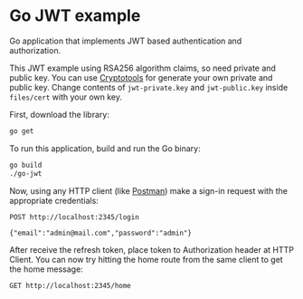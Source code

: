 # Go JWT example

Go application that implements JWT based authentication and authorization. 

This JWT example using RSA256 algorithm claims, so need private and public key. 
You can use [Cryptotools](https://cryptotools.net/rsagen) for generate your own private and public key.
Change contents of `jwt-private.key` and `jwt-public.key` inside `files/cert` with your own key.

First, download the library:

```sh
go get 
```

To run this application, build and run the Go binary:

```sh
go build
./go-jwt
```

Now, using any HTTP client (like [Postman](https://www.getpostman.com/apps)) make a sign-in request with the appropriate credentials:

```
POST http://localhost:2345/login

{"email":"admin@mail.com","password":"admin"}
```

After receive the refresh token, place token to Authorization header at HTTP Client.
You can now try hitting the home route from the same client to get the home message:

```
GET http://localhost:2345/home
```


